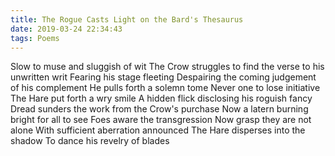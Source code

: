 ```yaml
---
title: The Rogue Casts Light on the Bard's Thesaurus
date: 2019-03-24 22:34:43
tags: Poems
---
```

Slow to muse and sluggish of wit
The Crow struggles to find the verse to his unwritten writ
Fearing his stage fleeting
Despairing the coming judgement of his complement
He pulls forth a solemn tome
Never one to lose initiative
The Hare put forth a wry smile
A hidden flick disclosing his roguish fancy
Dread sunders the work from the Crow's purchase
Now a latern burning bright for all to see
Foes aware the transgression
Now grasp they are not alone
With sufficient aberration announced
The Hare disperses into the shadow
To dance his revelry of blades